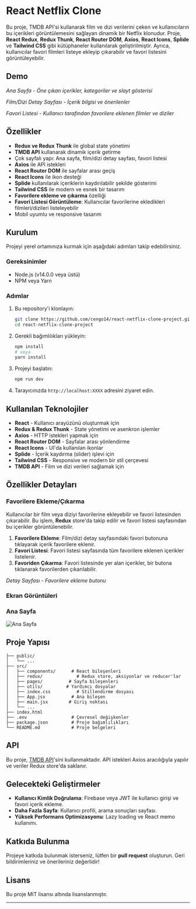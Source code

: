 # React Netflix Clone

Bu proje, TMDB API'si kullanarak film ve dizi verilerini çeken ve kullanıcıların bu içerikleri görüntülemesini sağlayan dinamik bir Netflix klonudur. Proje, **React Redux**, **Redux Thunk**, **React Router DOM**, **Axios**, **React Icons**, **Splide** ve **Tailwind CSS** gibi kütüphaneler kullanılarak geliştirilmiştir. Ayrıca, kullanıcılar favori filmleri listeye ekleyip çıkarabilir ve favori listesini görüntüleyebilir.

## Demo

*Ana Sayfa - Öne çıkan içerikler, kategoriler ve slayt gösterisi*

*Film/Dizi Detay Sayfası - İçerik bilgisi ve önerilenler*

*Favori Listesi - Kullanıcı tarafından favorilere eklenen filmler ve diziler*

## Özellikler

- **Redux ve Redux Thunk** ile global state yönetimi
- **TMDB API** kullanarak dinamik içerik getirme
- Çok sayfalı yapı: Ana sayfa, film/dizi detay sayfası, favori listesi
- **Axios** ile API istekleri
- **React Router DOM** ile sayfalar arası geçiş
- **React Icons** ile ikon desteği
- **Splide** kullanılarak içeriklerin kaydırılabilir şekilde gösterimi
- **Tailwind CSS** ile modern ve esnek bir tasarım
- **Favorilere ekleme ve çıkarma** özelliği
- **Favori Listesi Görüntüleme**: Kullanıcılar favorilerine ekledikleri filmleri/dizileri listeleyebilir
- Mobil uyumlu ve responsive tasarım

## Kurulum

Projeyi yerel ortamınıza kurmak için aşağıdaki adımları takip edebilirsiniz.

### Gereksinimler

- Node.js (v14.0.0 veya üstü)
- NPM veya Yarn

### Adımlar

1. Bu repository'i klonlayın:

   ```bash
   git clone https://github.com/cengo14/react-netflix-clone-project.git
   cd react-netflix-clone-project
   ```

2. Gerekli bağımlılıkları yükleyin:

   ```bash
   npm install
   # veya
   yarn install
   ```


3. Projeyi başlatın:

   ```bash
   npm run dev
   ```

4. Tarayıcınızda `http://localhost:XXXX` adresini ziyaret edin.

## Kullanılan Teknolojiler

- **React** - Kullanıcı arayüzünü oluşturmak için
- **Redux & Redux Thunk** - State yönetimi ve asenkron işlemler
- **Axios** - HTTP istekleri yapmak için
- **React Router DOM** - Sayfalar arası yönlendirme
- **React Icons** - UI'da kullanılan ikonlar
- **Splide** - İçerik kaydırma (slider) işlevi için
- **Tailwind CSS** - Responsive ve modern bir stil çerçevesi
- **TMDB API** - Film ve dizi verileri sağlamak için

## Özellikler Detayları

### Favorilere Ekleme/Çıkarma

Kullanıcılar bir film veya diziyi favorilerine ekleyebilir ve favori listesinden çıkarabilir. Bu işlem, **Redux** store'da takip edilir ve favori listesi sayfasından bu içerikler görüntülenebilir.

1. **Favorilere Ekleme**: Film/dizi detay sayfasındaki favori butonuna tıklayarak içerik favorilere eklenir.
2. **Favori Listesi**: Favori listesi sayfasında tüm favorilere eklenen içerikler listelenir.
3. **Favoriden Çıkarma**: Favori listesinde yer alan içerikler, bir butona tıklanarak favorilerden çıkarılabilir.


*Detay Sayfası - Favorilere ekleme butonu*

### Ekran Görüntüleri

### Ana Sayfa
![Ana Sayfa](desktop.gif)


## Proje Yapısı

```
├── public/
│   └── ...
├── src/
│   ├── components/      # React bileşenleri
│   ├── redux/             # Redux store, aksiyonlar ve reducer'lar
│   ├── pages/          # Sayfa bileşenleri
│   ├── utils/         # Yardımcı dosyalar
│   ├── index.css          # Stillendirme dosyası
│   ├── App.jsx          # Ana bileşen
│   ├── main.jsx        # Giriş noktası
│   └── ...
├── index.html
├── .env                 # Çevresel değişkenler
├── package.json         # Proje bağımlılıkları
└── README.md            # Proje belgeleri
```

## API

Bu proje, [TMDB API](https://www.themoviedb.org/documentation/api)'sini kullanmaktadır. API istekleri Axios aracılığıyla yapılır ve veriler Redux store'da saklanır.

## Gelecekteki Geliştirmeler

- **Kullanıcı Kimlik Doğrulama**: Firebase veya JWT ile kullanıcı girişi ve favori içerik ekleme.
- **Daha Fazla Sayfa**: Kullanıcı profili, arama sonuçları sayfası.
- **Yüksek Performans Optimizasyonu**: Lazy loading ve React memo kullanımı.

## Katkıda Bulunma

Projeye katkıda bulunmak isterseniz, lütfen bir **pull request** oluşturun. Geri bildirimleriniz ve önerileriniz değerlidir!

## Lisans

Bu proje MIT lisansı altında lisanslanmıştır.

---
